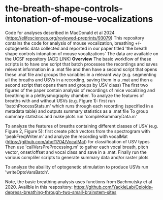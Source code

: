 # the-breath-shape-controls-intonation-of-mouse-vocalizations
Code for analyses described in MacDonald et al 2024 (https://elifesciences.org/reviewed-preprints/93079)
This repository contains the code for analysis of mouse vocalization, breathing +/- optogenetic data collected and reported in our paper titled 'the breath shape controls intonation of mouse vocalizations'
The data are available on the UCSF repository (ADD LINK)
**Overview**
The basic workflow of these scripts is to have one script that batch processes the recordings and saves relevant information in a .mat file and then have a second script that opens these .mat file and groups the variables in a relevant way (e.g. segmenting all the breaths and USVs in a recording, saving them in a .mat and then a second script that opens them and groups by USV class)
The first two figures of the paper contain analysis of recordings of mice vocalizing and breathing in a plethysmography chamber.
To analyze the features of breaths with and without USVs (e.g. Figure 1): first run 'batchProcessStats.m' which runs through each recording (specified in a metadata table) and outputs summary statistics as a .mat file
To group summary statistics and make plots run 'compileSummaryData.m'

To analyze the features of breaths containing different classes of USV (e.g. Figure 2, Figure 5): first create pitch vectors from the spectrogram with 'peakFreqWriter.m' and analyze the recording with vocalMat (https://github.com/ahof1704/VocalMat) for classification of USV types
Then use 'callVarsPreProcessing.m' to gather each vocal breath, pitch vector, onset/offset and vocal class and save in a .mat.
Finally run the various compliler scripts to generate summary data and/or raster plots

To analyze the abaility of optogenetic stimulation to produce USVs run 'writeOptoVarsBatch'.

Note, the basic breathing analysis uses functions from Bachmutsky et al 2020. Availble in this respository: https://github.com/YackleLab/Opioids-depress-breathing-through-two-small-brainstem-sites
